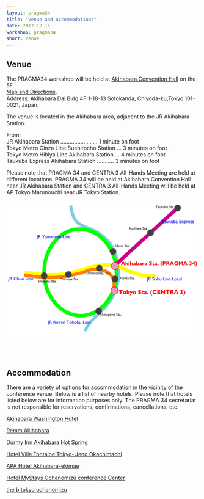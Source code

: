 ```yaml
---
layout: pragma34
title: "Venue and Accommodations"
date: 2017-12-15
workshop: pragma34
short: Venue
---
```


## Venue
The PRAGMA34 workshop will be held at [Akihabara Convention Hall](http://www.akibahall.jp/data/outline_eng.html) on the 5F.<br>
[Map and Directions](https://www.google.co.jp/maps/place/Akihabara+Convention+Hall/@35.6991943,139.7699329,17z/data=!3m1!4b1!4m5!3m4!1s0x60188c1d6fb74207:0xe6100facc0f6dc34!8m2!3d35.6991943!4d139.7721216?hl=en).<br>
Address: Akihabara Dai Bldg 4F 1-18-13 Sotokanda, Chiyoda-ku,Tokyo 101-0021, Japan.

The venue is located in the Akihabara area, adjacent to the JR Akihabara Station.<br> 

From:<br>
JR Akihabara Station ........................   1 minute on foot<br>
Tokyo Metro Ginza Line Suehirocho Station ...   3 minutes on foot<br>
Tokyo Metro Hibiya Line Akihabara Station ...   4 minutes on foot<br>
Tsukuba Express Akihabara Station ...........   3 minutes on foot<br>

Please note that PRAGMA 34 and CENTRA 3 All-Hands Meeting are held at different locations. PRAGMA 34 will be held at Akihabara Convention Hall near JR Akihabara Station and CENTRA 3 All-Hands Meeting will be held at AP Tokyo Marunouchi near JR Tokyo Station. 

<p align="center">
<img src="/images/pragma34/CENTRA_PRAGMA venues_access_mod.png"/>
</p>
<br>
<br>

## Accommodation
There are a variety of options for accommodation in the vicinity of the conference venue. Below is a list of nearby hotels. Please note that hotels listed below are for information purposes only. The PRAGMA 34 secretariat is not responsible for reservations, confirmations, cancellations, etc.<br>

[Akihabara Washington Hotel](http://akihabara.washington-hotels.jp/)<br>

[Remm Akihabara](http://www-a.global.hankyu-hotel.com/remm-akihabara/)<br>

[Dormy Inn Akihabara Hot Spring](http://dormy-inn-akihabara-tokyo.hotel-ds.com/en/)<br>

[Hotel Villa Fontaine Tokyo-Ueno Okachimachi](http://www.hvf.jp/eng/location/ueno.php)<br>

[APA Hotel Akihabara-ekimae](https://www.apahotel.com/ja_en/hotels/detail.php?id=140)<br>

[Hotel MyStays Ochanomizu conference Center](https://www.mystays.com/en-us/hotel-mystays-ochanomizu-conference-center-tokyo/)<br>

[the b tokyo ochanomizu](http://ochanomizu.theb-hotels.com/en/)<br>









